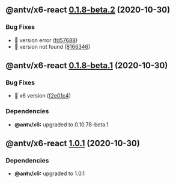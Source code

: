## @antv/x6-react [0.1.8-beta.2](https://github.com/antvis/x6/compare/@antv/x6-react@0.1.8-beta.1...@antv/x6-react@0.1.8-beta.2) (2020-10-30)


### Bug Fixes

* 🐛 version error ([fd57688](https://github.com/antvis/x6/commit/fd5768861fedda32d341c774f6e80da67646426f))
* 🐛 version not found ([8166346](https://github.com/antvis/x6/commit/8166346771f11ef5997a6e1ed376987408e57cde))

## @antv/x6-react [0.1.8-beta.1](https://github.com/antvis/x6/compare/@antv/x6-react@0.1.7...@antv/x6-react@0.1.8-beta.1) (2020-10-30)


### Bug Fixes

* 🐛 x6 version ([f2e01c4](https://github.com/antvis/x6/commit/f2e01c44a1f1acd9390c9de0b5ade913cfd8b03b))





### Dependencies

* **@antv/x6:** upgraded to 0.10.78-beta.1

## @antv/x6-react [1.0.1](https://github.com/antvis/x6/compare/@antv/x6-react@1.0.0...@antv/x6-react@1.0.1) (2020-10-30)





### Dependencies

* **@antv/x6:** upgraded to 1.0.1
